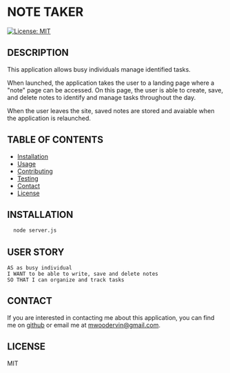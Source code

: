 # NOTE TAKER

  [![License: MIT](https://img.shields.io/badge/License-MIT-yellow.svg)](https://opensource.org/licenses/MIT)

  ## DESCRIPTION
  This application allows busy individuals manage identified tasks.

  When launched, the application takes the user to a landing page where a "note" page can be accessed. On this page, the user is able to create, save, and delete notes to identify and manage tasks throughout the day.

  When the user leaves the site, saved notes are stored and avaiable when the application is relaunched.


  ## TABLE OF CONTENTS

  - [Installation](#installation)
  - [Usage](#usage)
  - [Contributing](#contributing)
  - [Testing](#testing)
  - [Contact](#contact)
  - [License](#license)

  ## INSTALLATION
```bash
  node server.js
```

  ## USER STORY
  ```
  AS as busy individual
  I WANT to be able to write, save and delete notes
  SO THAT I can organize and track tasks
  ```

  

  ## CONTACT
  If you are interested in contacting me about this application, you can find me on [github](https://github.com/mwoodervin) or email me at mwoodervin@gmail.com.

  ## LICENSE
  MIT

